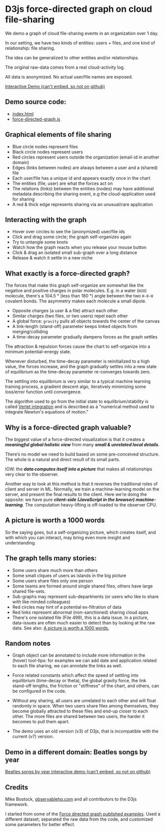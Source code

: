 # D3js force-directed graph on cloud file-sharing

We demo a graph of cloud file-sharing events in an organization over 1 day.

In our setting, we have two kinds of entities: users + files,
and one kind of relationship: file sharing.

The idea can be generalized to other entities and/or relationships.

The original raw-data comes from a real cloud-activity log.

All data is anonymized. No actual user/file names are exposed.

<!-- iframe src="./index.html">Interactive force-directed chart</iframe -->

[Interactive Demo (can't embed, so not on github)](https://finance.yendor.com/ML/fileshare-d3js/)


## Demo source code:

  - [index.html](./index.html)
  - [force-directed-graph.js](./force-directed-graph.js)


## Graphical elements of file sharing

  - Blue circle nodes represent files
  - Black circle nodes represent users
  - Red circles represent users outside the organization (email-id in another domain)
  - Edges (links between nodes) are always between a user and a (shared) file
  - Each user/file has a unique id and appears exactly once in the chart
  - The entities (file, user) are what the forces act on
  - The relations (links) between the entities (nodes) may have additional metadata describing the sharing event, e.g the cloud-application used for sharing
  - A red & thick edge represents sharing via an unusual/rare application

## Interacting with the graph

  - Hover over circles to see the (anonymized) user/file ids
  - Click and drag some circle; the graph self-organizes again
  - Try to untangle some knots
  - Watch how the graph reacts when you release your mouse button
  - Click & drag an isolated small sub-graph over a long distance
  - Release & watch it settle in a new niche

## What exactly is a force-directed graph?

The forces that make this graph self-organize are somewhat like the
negative and positive charges in polar molecules. E.g. in a water
(`H2O`) molecule, there's a 104.5 &deg; (less than 180 &deg;) angle
between the two `H-0-H` covalent bonds. The asymmetry makes each
molecule a small dipole.

  - Opposite charges (a user & a file) attract each other
  - Similar charges (two files, or two users) repel each other
  - A global force: `gravity` pulls all objects towards the center of the canvas
  - A link-length (stand-off) parameter keeps linked objects from merging/colliding
  - A time-decay parameter gradually dampens forces as the graph settles

The attraction & repulsion forces cause the chart to self-organize into
a minimum potential-energy state.

Whenever disturbed, the time-decay parameter is reinitialized
to a high value, the forces increase, and the graph gradually
settles into a new state of equilibrium as the time-decay parameter
re-converges towards zero.

The settling into equilibrium is very similar to a typical
machine learning training process, a gradient descent algo,
iteratively minimizing some loss/error function until convergence.

The algorithm used to go from the initial state to equilibrium/stability
is called [Verlet integration](https://en.wikipedia.org/wiki/Verlet_integration)
and is described as a "numerical method used to integrate Newton's
equations of motion."


## Why is a force-directed graph valuable?

The biggest value of a force-directed visualization is that
it creates a ***meaningful global holistic view*** from many
***small & unrelated local details***.

There’s no model we need to build based on some pre-conceived
structure. The whole is a natural and direct result of its small parts.

IOW: the ***data computes itself into a picture*** that makes
all relationships very clear to the observer.

Another way to look at this method is that it reverses the
traditional roles of client and server in ML.
Normally, we train a machine-learning model on the server,
and present the final results to the client.
Here we’re doing the opposite: we have pure
***client-side (JavaScript in the browser) machine-learning***.
The computation heavy-lifting is off-loaded to the observer CPU.

## A picture is worth a 1000 words

So the saying goes, but a self-organizing picture, which creates
itself, and with which you can interact, may bring even more
insight and understanding.

## The graph tells many stories:

  - Some users share much more than others
  - Some small cliques of users as islands in the big picture
  - Some users share files only one person
  - Some teams are formed around single shared files, others have large
    shared file-sets.
  - Sub-graphs may represent sub-departments (or users who like to share with like minded colleagues)
  - Red circles may hint of a potential ex-filtration of data
  - Red links represent abnormal (non-sanctioned) sharing cloud apps
  - There's one isolated file (File 499), this is a data issue. In a
    picture, data-issues are often much easier to detect than by looking
    at the raw data. See also:
    [A picture is worth a 1000 words.](https://github.com/arielf/a-picture-worth)

## Random notes

  - Graph object can be annotated to include more information
  in the (hover) tool-tips: for examples we can add date and application
  related to each file sharing, we can annotate the links as well.

  - Force related constants which affect the speed of settling into
  equilibrium (time-decay or theta), the global gravity force,
  the link stand-off lengths, the friction or "stiffness" of the chart,
  and others, can be configured in the code.

  - Without any sharing, all users are unrelated to each other and will
  float randomly in space. When two users share files among themselves,
  they become globally attracted to these files and end-up closer to
  each other. The more files are shared between two users, the harder
  it becomes to pull them apart.

  - The demo uses an old version (v3) of D3js, that is incompatible
  with the current (v7) version.

## Demo in a different domain: Beatles songs by year

[Beatles songs by year interactive demo (can't embed, so not on github)](https://yendor.com/Beatles/)

## Credits

Mike Bostock, [observablehq.com](https://observablehq.com/) and all
contributors to the D3js framework.

I started from some of the
[Force directed graph published examples](https://observablehq.com/@d3/force-directed-graph).
Used a different dataset; separated the raw data from the code,
and customized some parameters for better effect.
